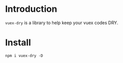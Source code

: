 # Introduction

`vuex-dry` is a library to help keep your vuex codes DRY.

# Install

```
npm i vuex-dry -D
```
